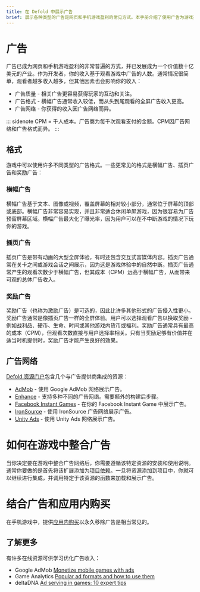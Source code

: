 ```yaml
---
title: 在 Defold 中展示广告
brief: 展示各种类型的广告是网页和手机游戏盈利的常见方式。本手册介绍了使用广告为游戏盈利的多种方法。
---
```


# 广告

广告已成为网页和手机游戏盈利的非常普遍的方式，并已发展成为一个价值数十亿美元的产业。作为开发者，你的收入基于观看游戏中广告的人数。通常情况很简单，观看者越多收入越多，但其他因素也会影响你的收入：

* 广告质量 - 相关广告更容易获得玩家的互动和关注。
* 广告格式 - 横幅广告通常收入较低，而从头到尾观看的全屏广告收入更高。
* 广告网络 - 你获得的收入因广告网络而异。

::: sidenote
CPM = 千人成本。广告商为每千次观看支付的金额。CPM因广告网络和广告格式而异。
:::

## 格式

游戏中可以使用许多不同类型的广告格式。一些更常见的格式是横幅广告、插页广告和奖励广告：

### 横幅广告

横幅广告基于文本、图像或视频，覆盖屏幕的相对较小部分，通常位于屏幕的顶部或底部。横幅广告非常容易实现，并且非常适合休闲单屏游戏，因为很容易为广告预留屏幕区域。横幅广告最大化了曝光率，因为用户可以在不中断游戏的情况下玩你的游戏。

### 插页广告

插页广告是带有动画的大型全屏体验，有时还包含交互式富媒体内容。插页广告通常在关卡之间或游戏会话之间展示，因为这是游戏体验中的自然中断。插页广告通常产生的观看次数少于横幅广告，但其成本（CPM）远高于横幅广告，从而带来可观的总体广告收入。

### 奖励广告

奖励广告（也称为激励广告）是可选的，因此比许多其他形式的广告侵入性更小。奖励广告通常是像插页广告一样的全屏体验。用户可以选择观看广告以换取奖励 - 例如战利品、硬币、生命、时间或其他游戏内货币或福利。奖励广告通常具有最高的成本（CPM），但观看次数直接与用户选择率相关。只有当奖励足够有价值并在适当时机提供时，奖励广告才能产生良好的效果。


## 广告网络

[Defold 资源门户](/tags/stars/ads/)包含几个与广告提供商集成的资源：

* [AdMob](https://defold.com/assets/admob-defold/) - 使用 Google AdMob 网络展示广告。
* [Enhance](https://defold.com/assets/enhance/) - 支持多种不同的广告网络。需要额外的构建后步骤。
* [Facebook Instant Games](https://defold.com/assets/facebookinstantgames/) - 在你的 Facebook Instant Game 中展示广告。
* [IronSource](https://defold.com/assets/ironsource/) - 使用 IronSource 广告网络展示广告。
* [Unity Ads](https://defold.com/assets/defvideoads/) - 使用 Unity Ads 网络展示广告。


# 如何在游戏中整合广告

当你决定要在游戏中整合广告网络后，你需要遵循该特定资源的安装和使用说明。通常你要做的是首先将该扩展添加为[项目依赖](/manuals/libraries/#设置库依赖)。一旦将资源添加到项目中，你就可以继续进行集成，并调用特定于该资源的函数来加载和展示广告。


# 结合广告和应用内购买

在手机游戏中，提供[应用内购买](/manuals/iap)以永久移除广告是相当常见的。


## 了解更多

有许多在线资源可供学习优化广告收入：

* Google AdMob [Monetize mobile games with ads](https://admob.google.com/home/resources/monetize-mobile-game-with-ads/)
* Game Analytics [Popular ad formats and how to use them](https://gameanalytics.com/blog/popular-mobile-game-ad-formats.html)
* deltaDNA [Ad serving in games: 10 expert tips](https://deltadna.com/blog/ad-serving-in-games-10-tips/)
